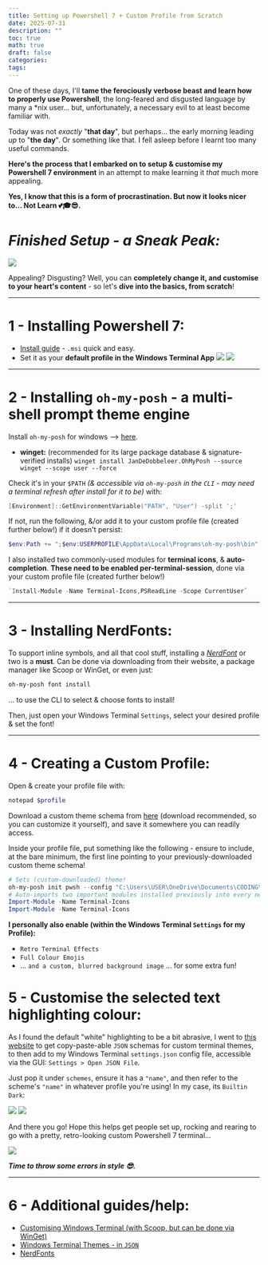 ```yaml
---
title: Setting up Powershell 7 + Custom Profile from Scratch
date: 2025-07-31
description: ""
toc: true
math: true
draft: false
categories: 
tags:
---
```


One of these days, I'll **tame the ferociously verbose beast and learn how to properly use Powershell**, the long-feared and disgusted language by many a *nix user... but, unfortunately, a necessary evil to at least become familiar with. 

Today was not *exactly* "**that day**", but perhaps... the early morning leading *up* to "**the day**". Or something like that. I fell asleep before I learnt too many useful commands.

**Here's the process that I embarked on to setup & customise my Powershell 7 environment** in an attempt to make learning it *that* much more appealing.

**Yes, I know that this is a form of procrastination. But now it looks nicer to... Not Learn 💕🎓😎.**

# *Finished Setup - a Sneak Peak:*
![](/posts/19/Pasted%20image%2020250731224132.png)

Appealing? Disgusting? Well, you can **completely change it, and customise to your heart's content** - so let's **dive into the basics, from scratch**!

---

# 1 - Installing Powershell 7:
- [Install guide](https://learn.microsoft.com/en-us/powershell/scripting/install/installing-powershell-on-windows?view=powershell-7.5#msi) - `.msi` quick and easy.
- Set it as your **default profile in the Windows Terminal App**
  ![](/posts/19/Pasted%20image%2020250801001147.png)
  ![](/posts/19/Pasted%20image%2020250801001057.png)

---
# 2 - Installing `oh-my-posh` - a multi-shell prompt theme engine

Install `oh-my-posh` for windows --> [here](https://ohmyposh.dev/docs/installation/windows).
- **winget:** (recommended for its large package database & signature-verified installs) 
  `winget install JanDeDobbeleer.OhMyPosh --source winget --scope user --force`

Check it's in your `$PATH` *(& accessible via `oh-my-posh` in the `CLI` - may need a terminal refresh after install for it to be)* with:

``` powershell
[Environment]::GetEnvironmentVariable("PATH", "User") -split ';'
```

If not, run the following, &/or add it to your custom profile file (created further below!) if it doesn't persist:

``` powershell
$env:Path += ";$env:USERPROFILE\AppData\Local\Programs\oh-my-posh\bin"
```

I also installed two commonly-used modules for **terminal icons**, & **auto-completion**. **These need to be enabled per-terminal-session**, done via your custom profile file (created further below!)

``` powershell
`Install-Module -Name Terminal-Icons,PSReadLine -Scope CurrentUser`
```

---
# 3 - Installing NerdFonts:

To support inline symbols, and all that cool stuff, installing a *[NerdFont](https://www.nerdfonts.com/font-downloads)* or two is a **must**. Can be done via downloading from their website, a package manager like Scoop or WinGet, or even just:

``` powershell
oh-my-posh font install
```
... to use the CLI to select & choose fonts to install!

Then, just open your Windows Terminal `Settings`, select your desired profile & set the font!

---

# 4 - Creating a Custom Profile:

Open & create your profile file with:
``` powershell
notepad $profile
```
Download a custom theme schema from [here](https://ohmyposh.dev/docs/themes) (download recommended, so you can customize it yourself), and save it somewhere you can readily access.

Inside your profile file, put something like the following - ensure to include, at the bare minimum, the first line pointing to your previously-downloaded custom theme schema!

``` powershell
# Sets (custom-downloaded) theme!
oh-my-posh init pwsh --config "C:\Users\USER\OneDrive\Documents\CODING\Powershell7\Config\wholespace.omp.json" | Invoke-Expression
# Auto-imports two important modules installed previously into every new session: 
Import-Module -Name Terminal-Icons
Import-Module -Name Terminal-Icons

```

**I personally also enable (within the Windows Terminal `Settings` for my Profile):**
- `Retro Terminal Effects`
- `Full Colour Emojis`
- ... `and a custom, blurred background image`
... for some extra fun!

# 5 - Customise the selected text highlighting colour:

As I found the default "white" highlighting to be a bit abrasive, I went to [this website](https://windowsterminalthemes.dev/) to get copy-paste-able `JSON` schemas for custom terminal themes, to then add to my Windows Terminal `settings.json` config file, accessible via the GUI: `Settings > Open JSON File`.

Just pop it under `schemes`, ensure it has a `"name"`, and then refer to the scheme's `"name"` in whatever profile you're using! In my case, its `Builtin Dark`:

![](/posts/19/Pasted%20image%2020250731235532.png)
![](/posts/19/Pasted%20image%2020250731235659.png)

And there you go! Hope this helps get people set up, rocking and rearing to go with a pretty, retro-looking custom Powershell 7 terminal...

![](/posts/19/Pasted%20image%2020250731224132.png)

***Time to throw some errors in style 😎.***

---

# 6 - Additional guides/help:
- [Customising Windows Terminal (with Scoop, but can be done via WinGet)](https://medium.com/@anitjha31/elevate-your-windows-powershell-my-personal-customization-guide-b2dbbe9d766c)
- [Windows Terminal Themes - in `JSON`](https://windowsterminalthemes.dev/)
- [NerdFonts](https://www.nerdfonts.com/font-downloads)
